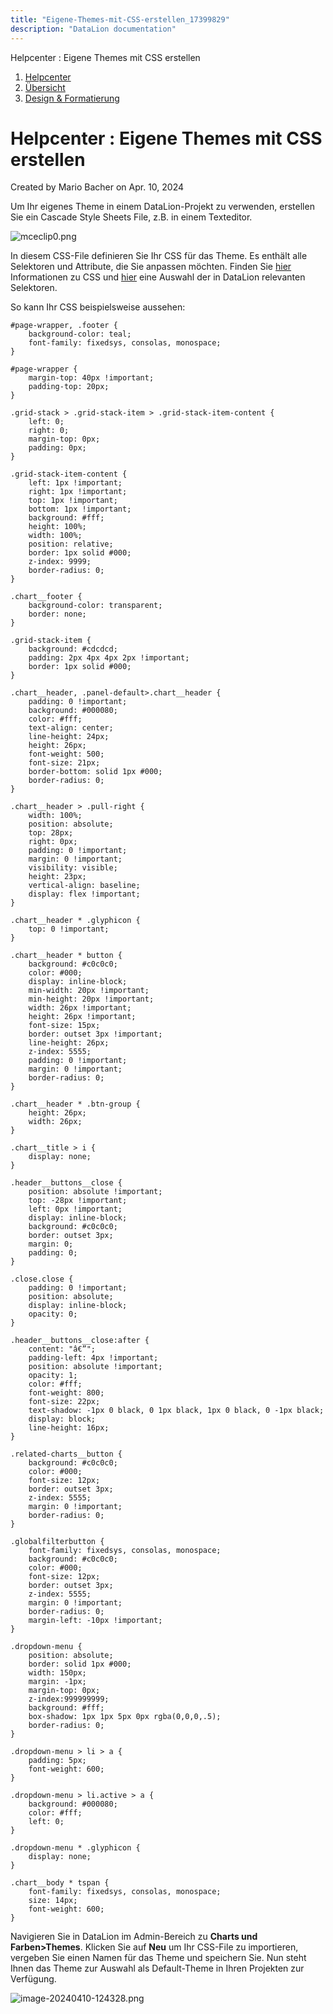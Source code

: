 ```yaml
---
title: "Eigene-Themes-mit-CSS-erstellen_17399829"
description: "DataLion documentation"
---
```


Helpcenter : Eigene Themes mit CSS erstellen  

1.  [Helpcenter](index.html)
2.  [Übersicht](2982609.html)
3.  [Design & Formatierung](3407981.html)

# Helpcenter : Eigene Themes mit CSS erstellen

Created by Mario Bacher on Apr. 10, 2024

Um Ihr eigenes Theme in einem DataLion-Projekt zu verwenden, erstellen Sie ein Cascade Style Sheets File, z.B. in einem Texteditor. 

![mceclip0.png](/img/17367056.png?width=760)

In diesem CSS-File definieren Sie Ihr CSS für das Theme. Es enthält alle Selektoren und Attribute, die Sie anpassen möchten. Finden Sie [hier](https://datalion.zendesk.com/hc/de/articles/360012710980-Was-ist-CSS) Informationen zu CSS und [hier](https://datalion.zendesk.com/hc/de/articles/360012711100-Spezifische-HTML-CSS-Elemente-in-DataLion) eine Auswahl der in DataLion relevanten Selektoren. 

So kann Ihr CSS beispielsweise aussehen: 

```
#page-wrapper, .footer {
    background-color: teal;
    font-family: fixedsys, consolas, monospace;
}

#page-wrapper {
    margin-top: 40px !important;
    padding-top: 20px;
}

.grid-stack > .grid-stack-item > .grid-stack-item-content {
    left: 0;
    right: 0;
    margin-top: 0px;
    padding: 0px;
}

.grid-stack-item-content {
    left: 1px !important;
    right: 1px !important;
    top: 1px !important;
    bottom: 1px !important;
    background: #fff;
    height: 100%;
    width: 100%;
    position: relative;
    border: 1px solid #000;
    z-index: 9999;
    border-radius: 0;
}

.chart__footer {
    background-color: transparent;
    border: none;
}

.grid-stack-item {
    background: #cdcdcd;
    padding: 2px 4px 4px 2px !important;
    border: 1px solid #000;
}

.chart__header, .panel-default>.chart__header {
    padding: 0 !important;
    background: #000080;
    color: #fff;
    text-align: center;
    line-height: 24px;
    height: 26px;
    font-weight: 500;
    font-size: 21px;
    border-bottom: solid 1px #000;
    border-radius: 0;
}

.chart__header > .pull-right {
    width: 100%;
    position: absolute;
    top: 28px;
    right: 0px;
    padding: 0 !important;
    margin: 0 !important;
    visibility: visible;
    height: 23px;
    vertical-align: baseline;
    display: flex !important;
}

.chart__header * .glyphicon {
    top: 0 !important;
}

.chart__header * button {
    background: #c0c0c0;
    color: #000;
    display: inline-block;
    min-width: 20px !important;
    min-height: 20px !important;
    width: 26px !important;
    height: 26px !important;
    font-size: 15px;
    border: outset 3px !important;
    line-height: 26px;
    z-index: 5555;
    padding: 0 !important;
    margin: 0 !important;
    border-radius: 0;
}

.chart__header * .btn-group {
    height: 26px;
    width: 26px;
}

.chart__title > i {
    display: none;
}

.header__buttons__close {
    position: absolute !important;
    top: -28px !important;
    left: 0px !important;
    display: inline-block;
    background: #c0c0c0;
    border: outset 3px;
    margin: 0;
    padding: 0;
}

.close.close {
    padding: 0 !important;
    position: absolute;
    display: inline-block;
    opacity: 0;
}

.header__buttons__close:after {
    content: "â€”";
    padding-left: 4px !important;
    position: absolute !important;
    opacity: 1;
    color: #fff;
    font-weight: 800;
    font-size: 22px;
    text-shadow: -1px 0 black, 0 1px black, 1px 0 black, 0 -1px black;
    display: block;
    line-height: 16px;
}

.related-charts__button {
    background: #c0c0c0;
    color: #000;
    font-size: 12px;
    border: outset 3px;
    z-index: 5555;
    margin: 0 !important;
    border-radius: 0;
}

.globalfilterbutton {
    font-family: fixedsys, consolas, monospace;
    background: #c0c0c0;
    color: #000;
    font-size: 12px;
    border: outset 3px;
    z-index: 5555;
    margin: 0 !important;
    border-radius: 0;
    margin-left: -10px !important;
}

.dropdown-menu {
    position: absolute;
    border: solid 1px #000;
    width: 150px;
    margin: -1px;
    margin-top: 0px;
    z-index:999999999;
    background: #fff;
    box-shadow: 1px 1px 5px 0px rgba(0,0,0,.5);
    border-radius: 0;
}

.dropdown-menu > li > a {
    padding: 5px;
    font-weight: 600;
}

.dropdown-menu > li.active > a {
    background: #000080;
    color: #fff;
    left: 0;
}

.dropdown-menu * .glyphicon {
    display: none;
}

.chart__body * tspan {
    font-family: fixedsys, consolas, monospace;
    size: 14px;
    font-weight: 600;
}
```

Navigieren Sie in DataLion im Admin-Bereich zu **Charts und Farben>Themes**. Klicken Sie auf **Neu** um Ihr CSS-File zu importieren, vergeben Sie einen Namen für das Theme und speichern Sie. Nun steht Ihnen das Theme zur Auswahl als Default-Theme in Ihren Projekten zur Verfügung. 

![image-20240410-124328.png](/img/17465348.png?width=756)